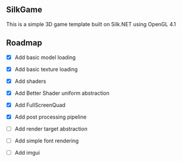 ## SilkGame

This is a simple 3D game template built on Silk.NET using OpenGL 4.1

## Roadmap

- [x] Add basic model loading
- [x] Add basic texture loading
- [x] Add shaders
- [x] Add Better Shader uniform abstraction
- [x] Add FullScreenQuad
- [x] Add post processing pipeline
- [ ] Add render target abstraction
- [ ] Add simple font rendering
- [ ] Add imgui


